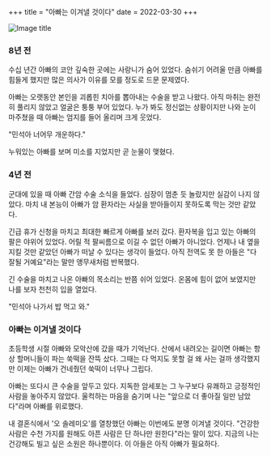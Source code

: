 +++
title = "아빠는 이겨낼 것이다"
date = 2022-03-30
+++

![Image title](https://bear-images.sfo2.cdn.digitaloceanspaces.com/kang-1662250271.webp)

### 8년 전

수십 년간 아빠의 코안 깊숙한 곳에는 사랑니가 숨어 있었다. 숨쉬기 어려울 만큼 아빠를 힘들게 했지만 많은 의사가 이유를 모를 정도로 드문 문제였다.

아빠는 오랫동안 본인을 괴롭힌 치아를 뽑아내는 수술을 받고 나왔다. 아직 마취는 완전히 풀리지 않았고 얼굴은 퉁퉁 부어 있었다. 누가 봐도 정신없는 상황이지만 나와 눈이 마주쳤을 때 아빠는 엄지를 들어 올리며 크게 웃었다.

"민석아 너어무 개운하다."

누워있는 아빠를 보며 미소를 지었지만 곧 눈물이 맺혔다.

### 4년 전

군대에 있을 때 아빠 간암 수술 소식을 들었다. 심장이 멈춘 듯 놀랐지만 실감이 나지 않았다. 마치 내 본능이 아빠가 암 환자라는 사실을 받아들이지 못하도록 막는 것만 같았다.

긴급 휴가 신청을 마치고 최대한 빠르게 아빠를 보러 갔다. 환자복을 입고 있는 아빠의 팔은 야위어 있었다. 어릴 적 팔씨름으로 이길 수 없던 아빠가 아니었다. 언제나 내 옆을 지킬 것만 같았던 아빠가 떠날 수 있다는 생각이 들었다. 아직 전역도 못 한 아들은 "다 잘될 거예요"라는 말만 앵무새처럼 반복했다.

긴 수술을 마치고 나온 아빠의 목소리는 반쯤 쉬어 있었다. 온몸에 힘이 없어 보였지만 나를 보자 천천히 입을 열었다.

"민석아 나가서 밥 먹고 와."

### 아빠는 이겨낼 것이다

초등학생 시절 아빠와 모악산에 갔을 때가 기억난다. 산에서 내려오는 길이면 아빠는 항상 할머니들이 파는 쑥떡을 잔뜩 샀다. 그때는 다 먹지도 못할 걸 왜 사는 걸까 생각했지만 이제는 아빠가 건네줬던 쑥떡이 너무나 그립다.

아빠는 또다시 큰 수술을 앞두고 있다. 지독한 암세포는 그 누구보다 유쾌하고 긍정적인 사람을 놓아주지 않았다. 울컥하는 마음을 숨기며 나는 "앞으로 더 좋아질 일만 남았다"라며 아빠를 위로했다.

내 결혼식에서 '오 솔레미오'를 열창했던 아빠는 이번에도 분명 이겨낼 것이다. "건강한 사람은 수천 가지를 원해도 아픈 사람은 단 하나만 원한다"라는 말이 있다. 지금의 나는 건강해도 빌고 싶은 소원은 하나뿐이다. 이 아들은 아직 아빠가 필요하다.